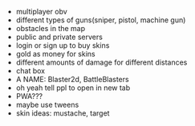 - multiplayer obv
- different types of guns(sniper, pistol, machine gun)
- obstacles in the map
- public and private servers
- login or sign up to buy skins
- gold as money for skins
- different amounts of damage for different distances
- chat box
- A NAME: Blaster2d, BattleBlasters
- oh yeah tell ppl to open in new tab
- PWA???
- maybe use tweens
- skin ideas: mustache,  target